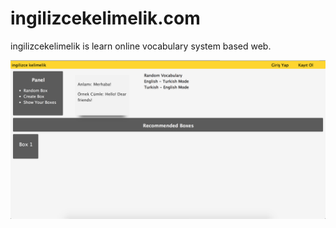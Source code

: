 # ingilizcekelimelik.com

ingilizcekelimelik is learn online vocabulary system based web. 

<img src="Screenshots/1.png">
